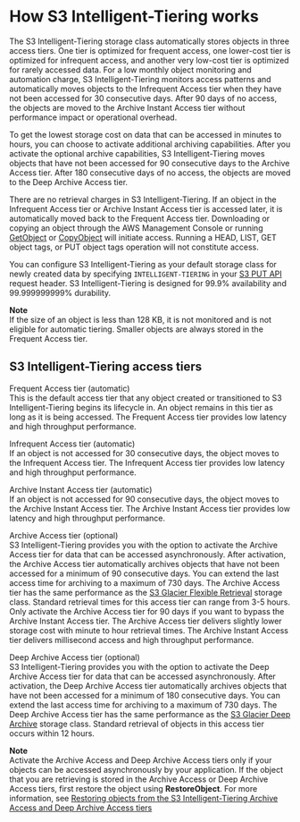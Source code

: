 # How S3 Intelligent\-Tiering works<a name="intelligent-tiering-overview"></a>

The S3 Intelligent\-Tiering storage class automatically stores objects in three access tiers\. One tier is optimized for frequent access, one lower\-cost tier is optimized for infrequent access, and another very low\-cost tier is optimized for rarely accessed data\. For a low monthly object monitoring and automation charge, S3 Intelligent\-Tiering monitors access patterns and automatically moves objects to the Infrequent Access tier when they have not been accessed for 30 consecutive days\. After 90 days of no access, the objects are moved to the Archive Instant Access tier without performance impact or operational overhead\.

To get the lowest storage cost on data that can be accessed in minutes to hours, you can choose to activate additional archiving capabilities\. After you activate the optional archive capabilities, S3 Intelligent\-Tiering moves objects that have not been accessed for 90 consecutive days to the Archive Access tier\. After 180 consecutive days of no access, the objects are moved to the Deep Archive Access tier\.

There are no retrieval charges in S3 Intelligent\-Tiering\. If an object in the Infrequent Access tier or Archive Instant Access tier is accessed later, it is automatically moved back to the Frequent Access tier\. Downloading or copying an object through the AWS Management Console or running [GetObject](https://docs.aws.amazon.com/AmazonS3/latest/API/API_GetObject.html) or [CopyObject](https://docs.aws.amazon.com/AmazonS3/latest/API/API_CopyObject.html) will initiate access\. Running a HEAD, LIST, GET object tags, or PUT object tags operation will not constitute access\.

You can configure S3 Intelligent\-Tiering as your default storage class for newly created data by specifying `INTELLIGENT-TIERING` in your [S3 PUT API](https://docs.aws.amazon.com/AmazonS3/latest/API/API_PutBucketIntelligentTieringConfiguration.html) request header\. S3 Intelligent\-Tiering is designed for 99\.9% availability and 99\.999999999% durability\.

**Note**  
If the size of an object is less than 128 KB, it is not monitored and is not eligible for automatic tiering\. Smaller objects are always stored in the Frequent Access tier\.

## S3 Intelligent\-Tiering access tiers<a name="intel-tiering-tier-definition"></a>

Frequent Access tier \(automatic\)  
This is the default access tier that any object created or transitioned to S3 Intelligent\-Tiering begins its lifecycle in\. An object remains in this tier as long as it is being accessed\. The Frequent Access tier provides low latency and high throughput performance\.

Infrequent Access tier \(automatic\)  
If an object is not accessed for 30 consecutive days, the object moves to the Infrequent Access tier\. The Infrequent Access tier provides low latency and high throughput performance\.

Archive Instant Access tier \(automatic\)  
If an object is not accessed for 90 consecutive days, the object moves to the Archive Instant Access tier\. The Archive Instant Access tier provides low latency and high throughput performance\.

Archive Access tier \(optional\)  
S3 Intelligent\-Tiering provides you with the option to activate the Archive Access tier for data that can be accessed asynchronously\. After activation, the Archive Access tier automatically archives objects that have not been accessed for a minimum of 90 consecutive days\. You can extend the last access time for archiving to a maximum of 730 days\. The Archive Access tier has the same performance as the [S3 Glacier Flexible Retrieval](https://docs.aws.amazon.com/amazonglacier/latest/dev/introduction.html) storage class\. Standard retrieval times for this access tier can range from 3\-5 hours\.  
Only activate the Archive Access tier for 90 days if you want to bypass the Archive Instant Access tier\. The Archive Access tier delivers slightly lower storage cost with minute to hour retrieval times\. The Archive Instant Access tier delivers millisecond access and high throughput performance\.

Deep Archive Access tier \(optional\)  
S3 Intelligent\-Tiering provides you with the option to activate the Deep Archive Access tier for data that can be accessed asynchronously\. After activation, the Deep Archive Access tier automatically archives objects that have not been accessed for a minimum of 180 consecutive days\. You can extend the last access time for archiving to a maximum of 730 days\. The Deep Archive Access tier has the same performance as the [S3 Glacier Deep Archive](https://docs.aws.amazon.com/AmazonS3/latest/userguide/storage-class-intro.html#sc-glacier) storage class\. Standard retrieval of objects in this access tier occurs within 12 hours\.

**Note**  
Activate the Archive Access and Deep Archive Access tiers only if your objects can be accessed asynchronously by your application\. If the object that you are retrieving is stored in the Archive Access or Deep Archive Access tiers, first restore the object using **RestoreObject**\. For more information, see [ Restoring objects from the S3 Intelligent\-Tiering Archive Access and Deep Archive Access tiers](intelligent-tiering-managing.md#restore-data-from-int-tier-archive)